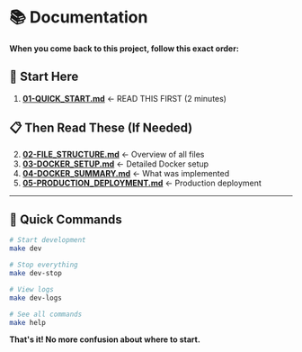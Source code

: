 # 📚 Documentation

**When you come back to this project, follow this exact order:**

## 🎯 **Start Here**
1. **[01-QUICK_START.md](./01-QUICK_START.md)** ← READ THIS FIRST (2 minutes)

## 📋 **Then Read These (If Needed)**
2. **[02-FILE_STRUCTURE.md](./02-FILE_STRUCTURE.md)** ← Overview of all files
3. **[03-DOCKER_SETUP.md](./03-DOCKER_SETUP.md)** ← Detailed Docker setup
4. **[04-DOCKER_SUMMARY.md](./04-DOCKER_SUMMARY.md)** ← What was implemented
5. **[05-PRODUCTION_DEPLOYMENT.md](./05-PRODUCTION_DEPLOYMENT.md)** ← Production deployment

---

## 🚀 **Quick Commands**

```bash
# Start development
make dev

# Stop everything
make dev-stop

# View logs
make dev-logs

# See all commands
make help
```

**That's it! No more confusion about where to start.**

